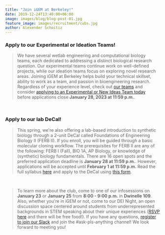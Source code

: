 ```yaml
---
title: "Join iGEM at Berkeley!"
date: 2019-12-24T13:40:00+06:00
image: images/blog/blog-post-01.jpg
feature_image: images/recruitment/cubs.jpg
author: Alexender Schoitiz
---
```

### Apply to our Experimental or Ideation Teams!

> We have several wetlab engineering and computational biology teams, each dedicated to addressing a distinct biological research question. Our experimental teams continue work on well-defined projects, while our ideation teams focus on exploring novel research areas. Joining iGEM at Berkeley helps build your technical skillset, ability to work as a team, and passion in bioengineering research. Regardless of your experience level, check out [our teams](https://igem.berkeley.edu/teams/) and consider [applying to an Experimental or New Ideas Team today](https://docs.google.com/forms/d/e/1FAIpQLSc4kUSmc6TNFonkDwzAppapGv4q64xXsdXETc97yCoA8jOfSA/viewform?usp=sf_link) before applications close **January 28, 2023 at 11:59 p.m.**.

&nbsp;

### Apply to our lab DeCal!

> This spring, we're also offering a lab-based introduction to synthetic biology through a 2-unit DeCal called Foundations of Engineering Biology II (FERB II). If you enroll, you will be guided through a basic molecular cloning workflow. The prerequisites for FERB II are any of the following: FERB I (Fall), BIO 1A, AP Biology, or knowledge of (synthetic) biology fundamentals. There are 16 open spots and the preferred application deadline is **January 28 at 11:59 p.m.**. However, applications will be accepted until **February 1 at 11:59 p.m.** Read the full syllabus [here](https://docs.google.com/document/d/1AJ8pMN8HI_zcxHgnUkGoMCL51Dhj33qfQU97YQUMiXc/edit) and apply to the DeCal using [this form](https://bit.ly/3Xl4oek).

&nbsp;

> To learn more about the club, come to one of our infosessions on **January 23** or **January 25** from **8:00 - 9:00 p.m.** in **Dwinelle 109**.  Also, whether you're in iGEM or not, come to our DEI Night, an open discussion space centered around students from underrepresented backgrounds in STEM speaking about their unique experiences ([RSVP here](bit.ly/DEI-Sp23-01) and there will be free food!). If you have any questions, [register to join our Slack](https://docs.google.com/forms/u/4/d/e/1FAIpQLSciPYdSDdNb4FvcPPpFazVGbXGj0E5AF2ZrsiZi8MT6jDlGfQ/viewform?usp=send_form) and join the #ask-pls-anything channel! We look forward to meeting you!